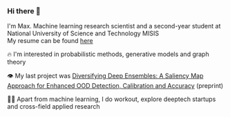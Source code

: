 ### Hi there 👋

<!-- ![competition](https://road-to-kaggle-grandmaster.vercel.app/api/badges/dwdkills/competition) -->
<!-- ![dataset](https://road-to-kaggle-grandmaster.vercel.app/api/badges/dwdkills/dataset)
![notebook](https://road-to-kaggle-grandmaster.vercel.app/api/badges/dwdkills/notebook)
![discussion](https://road-to-kaggle-grandmaster.vercel.app/api/badges/dwdkills/discussion) -->

I'm Max. Machine learning research scientist and a second-year student at National University of Science and Technology MISIS
<br>
My resume can be found [here](https://cutt.ly/y3YvEbv)

🔥 I'm interested in probabilistic methods, generative models and graph theory

👁️ My last project was [Diversifying Deep Ensembles: A Saliency Map Approach for Enhanced OOD Detection, Calibration and Accuracy](https://arxiv.org/pdf/2305.11616.pdf) (preprint)

👨‍💻 Apart from machine learning, I do workout, explore deeptech startups and cross-field applied research 
  


